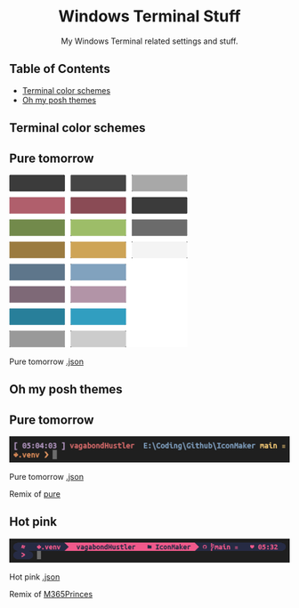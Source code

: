 <div align="center">
    
# Windows Terminal Stuff

My Windows Terminal related settings and stuff.

</div>

## Table of Contents

- [Terminal color schemes](#tcs)
- [Oh my posh themes](#ompt)

## Terminal color schemes <a name="tcs"></a>

## Pure tomorrow

![prtsc](https://github.com/vagabondHustler/WindowsTerminal-Stuff/blob/main/color-schemes/pure-tomorrow-prtsc.png)

Pure tomorrow [.json](https://github.com/vagabondHustler/WindowsTerminal-Stuff/blob/main/color-schemes/pure-tomorrow.json)

## Oh my posh themes <a name="ompt"></a>

## Pure tomorrow

![prtsc](https://github.com/vagabondHustler/WindowsTerminal-Stuff/blob/main/oh-my-posh-themes/pure-tomorrow-prtsc.png)

Pure tomorrow [.json](https://github.com/vagabondHustler/WindowsTerminal-Stuff/blob/main/oh-my-posh-themes/pure-tomorrow.omp.json)

Remix of [pure](https://github.com/JanDeDobbeleer/oh-my-posh/blob/main/themes/pure.omp.json)

## Hot pink

![prtsc](https://github.com/vagabondHustler/WindowsTerminal-Stuff/blob/main/oh-my-posh-themes/hot-pink-prtsc.png)

Hot pink [.json](https://github.com/vagabondHustler/WindowsTerminal-Stuff/blob/main/oh-my-posh-themes/hot-pink.omp.json)

Remix of [M365Princes](https://github.com/JanDeDobbeleer/oh-my-posh/blob/main/themes/M365Princess.omp.json)
